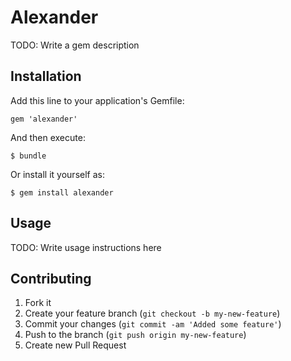 # Alexander

TODO: Write a gem description

## Installation

Add this line to your application's Gemfile:

    gem 'alexander'

And then execute:

    $ bundle

Or install it yourself as:

    $ gem install alexander

## Usage

TODO: Write usage instructions here

## Contributing

1. Fork it
2. Create your feature branch (`git checkout -b my-new-feature`)
3. Commit your changes (`git commit -am 'Added some feature'`)
4. Push to the branch (`git push origin my-new-feature`)
5. Create new Pull Request
